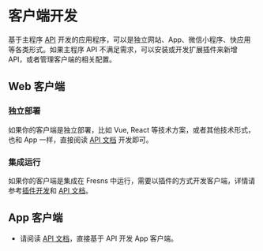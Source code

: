 # 客户端开发

基于主程序 [API](../../api/) 开发的应用程序，可以是独立网站、App、微信小程序、快应用等各类形式。如果主程序 API 不满足需求，可以安装或开发扩展插件来新增 API，或者管理客户端的相关配置。

## Web 客户端

### 独立部署

如果你的客户端是独立部署，比如 Vue, React 等技术方案，或者其他技术形式，也和 App 一样，直接阅读 [API 文档](../../api/) 开发即可。

### 集成运行

如果你的客户端是集成在 Fresns 中运行，需要以插件的方式开发客户端，详情请参考[插件开发](../plugin/)和 [API 文档](../../api/)。

## App 客户端

- 请阅读 [API 文档](../../api/)，直接基于 API 开发 App 客户端。
